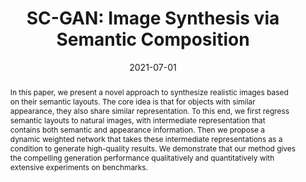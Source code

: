 ---
# Documentation: https://wowchemy.com/docs/managing-content/

title: 'SC-GAN: Image Synthesis via Semantic Composition'
subtitle: ''
summary: ''
authors:
- Yi Wang
- Lu Qi
- admin
- Xiangyu Zhang
- Jiaya Jia
tags: ['Generative Adversarial Networks', Face Manipulation]
categories: []
date: '2021-07-01'
# lastmod: 2021-06-12T11:07:49+08:00
featured: false
draft: false

# Featured image
# To use, add an image named `featured.jpg/png` to your page's folder.
# Focal points: Smart, Center, TopLeft, Top, TopRight, Left, Right, BottomLeft, Bottom, BottomRight.
image:
  caption: ''
  focal_point: ''
  preview_only: false

# Projects (optional).
#   Associate this post with one or more of your projects.
#   Simply enter your project's folder or file name without extension.
#   E.g. `projects = ["internal-project"]` references `content/project/deep-learning/index.md`.
#   Otherwise, set `projects = []`.
projects: []
# publishDate: ''
publication_types: ["1"]
abstract: 'In this paper, we present a novel approach to synthesize realistic images based on their semantic layouts. The core idea is that for objects with similar appearance, they also share similar representation. To this end, we first regress semantic layouts to natural images, with intermediate representation that contains both semantic and appearance information. Then we propose a dynamic weighted network that takes these intermediate representations as a condition to generate high-quality results. We demonstrate that our method gives the compelling generation performance qualitatively and quantitatively with extensive experiments on benchmarks.'
publication: 'In *Proceedings of the IEEE International Conference on Computer Vision*'
# publication_short: In *ICML*
# url_pdf: 'https://arxiv.org/abs/2102.09554'
# url_code: 'https://github.com/YyzHarry/imbalanced-regression'
# url_project: 'http://dir.csail.mit.edu'
# Custom links (uncomment lines below)
# links:
# - name: Custom Link
#   url: http://example.org
---